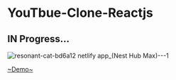 # YouTbue-Clone-Reactjs

## IN Progress...
![resonant-cat-bd6a12 netlify app_(Nest Hub Max)---1](https://github.com/me782003/YouTube-Clone-Reactjs/assets/92800995/0ed72379-4572-4a80-8c43-202349efd0f6)

[~Demo~](https://resonant-cat-bd6a12.netlify.app/)
